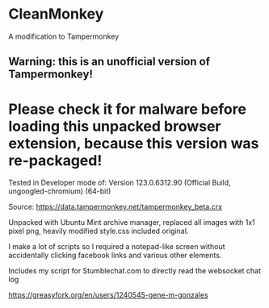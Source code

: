 # CleanMonkey

A modification to Tampermonkey

## Warning: this is an unofficial version of Tampermonkey!

# Please check it for malware before loading this unpacked browser extension, because this version was re-packaged!



Tested in Developer mode of: Version 123.0.6312.90 (Official Build, ungoogled-chromium) (64-bit)


Source: https://data.tampermonkey.net/tampermonkey_beta.crx


Unpacked with Ubuntu Mint archive manager, replaced all images with 1x1 pixel png, heavily modified style.css included original.


I make a lot of scripts so I required a notepad-like screen without accidentally clicking facebook links and various other elements.

Includes my script for Stumblechat.com to directly read the websocket chat log

https://greasyfork.org/en/users/1240545-gene-m-gonzales
